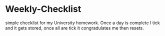 # Weekly-Checklist
simple checklist for my University homework. Once a day is complete I tick and it gets stored, once all are tick it congradulates me then resets.
